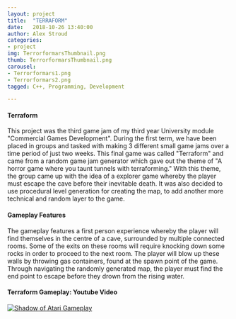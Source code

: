 ```yaml
---
layout: project
title:  "TERRAFORM"
date:   2018-10-26 13:40:00
author: Alex Stroud
categories:
- project
img: TerrorformarsThumbnail.png
thumb: TerrorformarsThumbnail.png
carousel:
- Terrorformars1.png
- Terrorformars2.png
tagged: C++, Programming, Development

---
```


#### Terraform

This project was the third game jam of my third year University module "Commercial Games Development". During the first term, we have been placed in groups and tasked with making 3 different small game jams over a time period of just two weeks. This final game was called "Terraform" and came from a random game jam generator which gave out the theme of "A horror game where you taunt tunnels with terraforming." With this theme, the group came up with the idea of a explorer game whereby the player must escape the cave before their inevitable death. It was also decided to use procedural level generation for creating the map, to add another more technical and random layer to the game.


#### Gameplay Features

The gameplay features a first person experience whereby the player will find themselves in the centre of a cave, surrounded by multiple connected rooms. Some of the exits on these rooms will require knocking down some rocks in order to proceed to the next room. The player will blow up these walls by throwing gas containers, found at the spawn point of the game. Through navigating the randomly generated map, the player must find the end point to escape before they drown from the rising water.


#### Terraform Gameplay: Youtube Video
[![Shadow of Atari Gameplay](https://img.youtube.com/vi/XGFyR9oi8n4/0.jpg)](https://youtu.be/XGFyR9oi8n4 "Shadow of Atari Gameplay")



